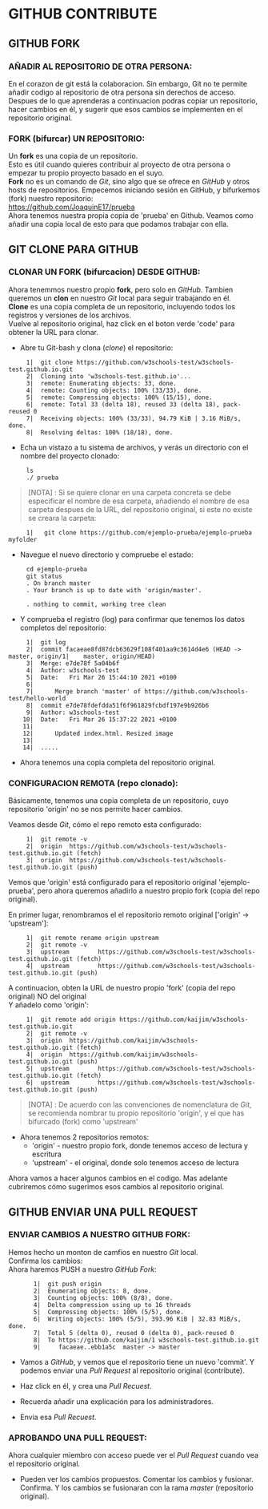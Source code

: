 GITHUB CONTRIBUTE
=====================
 ## GITHUB FORK  
  ### AÑADIR AL REPOSITORIO DE OTRA PERSONA:  

   En el corazon de git está la colaboracion. Sin embargo, Git no te permite añadir codigo al repositorio de otra persona sin derechos de acceso.  
   Despues de lo que aprenderas a continuacion podras copiar un repositorio, hacer cambios en él, y sugerir que esos cambios se implementen en el repositorio original.  

  ### FORK (bifurcar) UN REPOSITORIO:  

   Un **fork** es una copia de un repositorio.  
   Esto es útil cuando quieres contribuir al proyecto de otra persona o empezar tu propio proyecto basado en el suyo.  
   **Fork** no es un comando de _Git_, sino algo que se ofrece en _GitHub_ y otros hosts de repositorios. Empecemos iniciando sesión en GitHub, y bifurkemos (fork) nuestro repositorio:  
    	https://github.com/JoaquinE17/prueba  
   Ahora tenemos nuestra propia copia de 'prueba' en Github. Veamos como añadir una copia local de esto para que podamos trabajar con ella.  

 ## GIT CLONE PARA GITHUB  
  ### CLONAR UN FORK (bifurcacion) DESDE GITHUB:  
   Ahora tenemmos nuestro propio **fork**, pero solo en _GitHub_. Tambien queremos un **clon** en nuestro _Git_ local para seguir trabajando en él.  
   **Clone** es una copia completa de un repositorio, incluyendo todos los registros y versiones de los archivos.  
   Vuelve al repositorio original, haz click en el boton verde 'code' para obtener la URL para clonar.  

   * Abre tu Git-bash y clona (_clone_) el repositorio:  

   ~~~ git:
        1|  git clone https://github.com/w3schools-test/w3schools-test.github.io.git
        2|  Cloning into 'w3schools-test.github.io'...
        3|  remote: Enumerating objects: 33, done.
        4|  remote: Counting objects: 100% (33/33), done.
        5|  remote: Compressing objects: 100% (15/15), done.
        6|  remote: Total 33 (delta 18), reused 33 (delta 18), pack-reused 0
        7|  Receiving objects: 100% (33/33), 94.79 KiB | 3.16 MiB/s, done.
        8|  Resolving deltas: 100% (18/18), done.
   ~~~  

   * Echa un vistazo a tu sistema de archivos, y verás un directorio con el nombre del proyecto clonado:  

   ~~~ bash:
        ls
        ./ prueba
   ~~~  

   > [NOTA] : Si se quiere clonar en una carpeta concreta se debe especificar el nombre de esa carpeta, añadiendo el nombre de esa carpeta despues de la URL, del repositorio original, si este no existe se creara la carpeta:  
   ~~~ git:
        1|   git clone https://github.com/ejemplo-prueba/ejemplo-prueba myfolder  
   ~~~ 

   * Navegue el nuevo directorio y compruebe el estado:  

   ~~~ bash:
        cd ejemplo-prueba
        git status
        . On branch master
        . Your branch is up to date with 'origin/master'.

        . nothing to commit, working tree clean
   ~~~  

   * Y comprueba el registro (log) para confirmar que tenemos los datos completos del repositorio:  

   ~~~ git:
        1|  git log
        2|  commit facaeae8fd87dcb63629f108f401aa9c3614d4e6 (HEAD -> master, origin/1|    master, origin/HEAD)
        3|  Merge: e7de78f 5a04b6f
        4|  Author: w3schools-test 
        5|  Date:   Fri Mar 26 15:44:10 2021 +0100
        6|  
        7|      Merge branch 'master' of https://github.com/w3schools-test/hello-world
        8|  commit e7de78fdefdda51f6f961829fcbdf197e9b926b6
        9|  Author: w3schools-test 
       10|  Date:   Fri Mar 26 15:37:22 2021 +0100
       11|  
       12|      Updated index.html. Resized image
       13|      
       14|  .....
   ~~~  

   * Ahora tenemos una copia completa del repositorio original.  

  ### CONFIGURACION REMOTA (repo clonado):  
   Básicamente, tenemos una copia completa de un repositorio, cuyo repositorio 'origin' no se nos permite hacer cambios.  

   Veamos desde _Git_, cómo el repo remoto esta configurado:  

   ~~~ git:
        1|  git remote -v
        2|  origin  https://github.com/w3schools-test/w3schools-test.github.io.git (fetch)
        3|  origin  https://github.com/w3schools-test/w3schools-test.github.io.git (push)
   ~~~  

   Vemos que 'origin' está configurado para el repositorio original 'ejemplo-prueba', pero ahora queremos añadirlo a nuestro propio fork (copia del repo original).  

   En primer lugar, renombramos el el repositorio remoto original ['origin' -> 'upstream']:  

   ~~~ git:
        1|  git remote rename origin upstream
        2|  git remote -v
        3|  upstream        https://github.com/w3schools-test/w3schools-test.github.io.git (fetch)
        4|  upstream        https://github.com/w3schools-test/w3schools-test.github.io.git (push)
   
   ~~~  

   A continuacion, obten la URL de nuestro propio 'fork' (copia del repo original) NO del original  
   Y añadelo como 'origin':  

   ~~~ git:
        1|  git remote add origin https://github.com/kaijim/w3schools-test.github.io.git
        2|  git remote -v
        3|  origin  https://github.com/kaijim/w3schools-test.github.io.git (fetch)
        4|  origin  https://github.com/kaijim/w3schools-test.github.io.git (push)
        5|  upstream        https://github.com/w3schools-test/w3schools-test.github.io.git (fetch)
        6|  upstream        https://github.com/w3schools-test/w3schools-test.github.io.git (push)
   ~~~  

   > [NOTA] : De acuerdo con las convenciones de nomenclatura de _Git_, se recomienda nombrar tu propio repositorio 'origin', y el que has bifurcado (fork) como 'upstream'  
   
   * Ahora tenemos 2 repositorios remotos:  
     - 'origin' - nuestro propio fork, donde tenemos acceso de lectura y escritura  
     - 'upstream' - el original, donde solo tenemos acceso de lectura
       
   Ahora vamos a hacer algunos cambios en el codigo. Mas adelante cubriremos cómo sugerimos esos cambios al repositorio original.  

 ## GITHUB ENVIAR UNA PULL REQUEST
  ### ENVIAR CAMBIOS A NUESTRO GITHUB FORK:
   Hemos hecho un monton de camfios en nuestro _Git_ local.  
   Confirma los cambios:  
   Ahora haremos PUSH a nuestro _GitHub Fork_:  

   ~~~ git:
          1|  git push origin
          2|  Enumerating objects: 8, done.
          3|  Counting objects: 100% (8/8), done.
          4|  Delta compression using up to 16 threads
          5|  Compressing objects: 100% (5/5), done.
          6|  Writing objects: 100% (5/5), 393.96 KiB | 32.83 MiB/s, done.
          7|  Total 5 (delta 0), reused 0 (delta 0), pack-reused 0
          8|  To https://github.com/kaijim/1 w3schools-test.github.io.git
          9|     facaeae..ebb1a5c  master -> master
   ~~~

   * Vamos a _GitHub_, y vemos que el repositorio tiene un nuevo 'commit'. Y podemos enviar una _Pull Request_ al repositorio original (contribute).  

   * Haz click en él, y crea una _Pull Recuest_.  

   * Recuerda añadir una explicación para los administradores.  

   * Envia esa _Pull Recuest_.  

  ### APROBANDO UNA PULL REQUEST:
   Ahora cualquier miembro con acceso puede ver el _Pull Request_ cuando vea el repositorio original.  

   * Pueden ver los cambios propuestos. Comentar los cambios y fusionar. Confirma. Y los cambios se fusionaran con la rama _master_ (repositorio original).